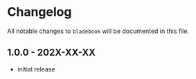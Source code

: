 # Changelog

All notable changes to `bladebook` will be documented in this file.

## 1.0.0 - 202X-XX-XX

- initial release
